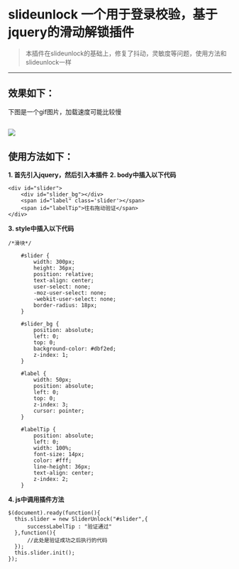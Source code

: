 # slideunlock  一个用于登录校验，基于jquery的滑动解锁插件
> 本插件在slideunlock的基础上，修复了抖动，灵敏度等问题，使用方法和slideunlock一样
---
## 效果如下：
下图是一个gif图片，加载速度可能比较慢


![](https://ooo.0o0.ooo/2017/06/27/59523baf8bdd5.gif)
---
## 使用方法如下：
**1. 首先引入jquery，然后引入本插件**
**2. body中插入以下代码**
```
<div id="slider">
    <div id="slider_bg"></div>
    <span id="label" class='slider'></span>
    <span id="labelTip">往右拖动验证</span>
</div>
```
**3. style中插入以下代码**
```
/*滑块*/

    #slider {
        width: 300px;
        height: 36px;
        position: relative;
        text-align: center;
        user-select: none;
        -moz-user-select: none;
        -webkit-user-select: none;
        border-radius: 18px;
    }

    #slider_bg {
        position: absolute;
        left: 0;
        top: 0;
        background-color: #dbf2ed;
        z-index: 1;
    }

    #label {
        width: 50px;
        position: absolute;
        left: 0;
        top: 0;
        z-index: 3;
        cursor: pointer;
    }

    #labelTip {
        position: absolute;
        left: 0;
        width: 100%;
        font-size: 14px;
        color: #fff;
        line-height: 36px;
        text-align: center;
        z-index: 2;
    }
```

**4. js中调用插件方法**
```
$(document).ready(function(){
  this.slider = new SliderUnlock("#slider",{
      successLabelTip : "验证通过"
  },function(){
      //此处是验证成功之后执行的代码
  });
  this.slider.init();
});

```

